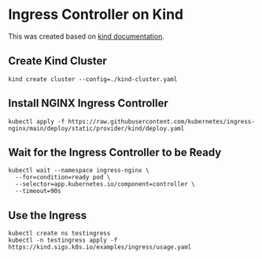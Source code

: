 # Ingress Controller on Kind

This was created based on [kind documentation](https://kind.sigs.k8s.io/docs/user/ingress/#ingress-nginx).

## Create Kind Cluster

```
kind create cluster --config=./kind-cluster.yaml
```

## Install NGINX Ingress Controller

```
kubectl apply -f https://raw.githubusercontent.com/kubernetes/ingress-nginx/main/deploy/static/provider/kind/deploy.yaml
```

## Wait for the Ingress Controller to be Ready

```
kubectl wait --namespace ingress-nginx \
  --for=condition=ready pod \
  --selector=app.kubernetes.io/component=controller \
  --timeout=90s
```

## Use the Ingress

```
kubectl create ns testingress
kubectl -n testingress apply -f https://kind.sigs.k8s.io/examples/ingress/usage.yaml
```

